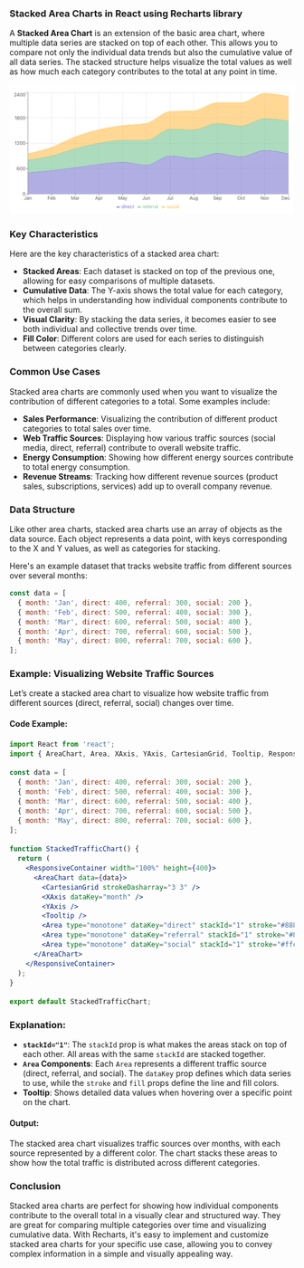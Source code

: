 ### Stacked Area Charts in React using Recharts library

A **Stacked Area Chart** is an extension of the basic area chart, where multiple data series are stacked on top of each other. This allows you to compare not only the individual data trends but also the cumulative value of all data series. The stacked structure helps visualize the total values as well as how much each category contributes to the total at any point in time.

![stacked-area-chart.png](stacked-area-chart.png)

### Key Characteristics

Here are the key characteristics of a stacked area chart:
- **Stacked Areas**: Each dataset is stacked on top of the previous one, allowing for easy comparisons of multiple datasets.
- **Cumulative Data**: The Y-axis shows the total value for each category, which helps in understanding how individual components contribute to the overall sum.
- **Visual Clarity**: By stacking the data series, it becomes easier to see both individual and collective trends over time.
- **Fill Color**: Different colors are used for each series to distinguish between categories clearly.

### Common Use Cases

Stacked area charts are commonly used when you want to visualize the contribution of different categories to a total. Some examples include:
- **Sales Performance**: Visualizing the contribution of different product categories to total sales over time.
- **Web Traffic Sources**: Displaying how various traffic sources (social media, direct, referral) contribute to overall website traffic.
- **Energy Consumption**: Showing how different energy sources contribute to total energy consumption.
- **Revenue Streams**: Tracking how different revenue sources (product sales, subscriptions, services) add up to overall company revenue.

### Data Structure

Like other area charts, stacked area charts use an array of objects as the data source. Each object represents a data point, with keys corresponding to the X and Y values, as well as categories for stacking.

Here's an example dataset that tracks website traffic from different sources over several months:

```js
const data = [
  { month: 'Jan', direct: 400, referral: 300, social: 200 },
  { month: 'Feb', direct: 500, referral: 400, social: 300 },
  { month: 'Mar', direct: 600, referral: 500, social: 400 },
  { month: 'Apr', direct: 700, referral: 600, social: 500 },
  { month: 'May', direct: 800, referral: 700, social: 600 },
];
```

### Example: Visualizing Website Traffic Sources

Let’s create a stacked area chart to visualize how website traffic from different sources (direct, referral, social) changes over time.

#### Code Example:

```jsx
import React from 'react';
import { AreaChart, Area, XAxis, YAxis, CartesianGrid, Tooltip, ResponsiveContainer } from 'recharts';

const data = [
  { month: 'Jan', direct: 400, referral: 300, social: 200 },
  { month: 'Feb', direct: 500, referral: 400, social: 300 },
  { month: 'Mar', direct: 600, referral: 500, social: 400 },
  { month: 'Apr', direct: 700, referral: 600, social: 500 },
  { month: 'May', direct: 800, referral: 700, social: 600 },
];

function StackedTrafficChart() {
  return (
    <ResponsiveContainer width="100%" height={400}>
      <AreaChart data={data}>
        <CartesianGrid strokeDasharray="3 3" />
        <XAxis dataKey="month" />
        <YAxis />
        <Tooltip />
        <Area type="monotone" dataKey="direct" stackId="1" stroke="#8884d8" fill="#8884d8" />
        <Area type="monotone" dataKey="referral" stackId="1" stroke="#82ca9d" fill="#82ca9d" />
        <Area type="monotone" dataKey="social" stackId="1" stroke="#ffc658" fill="#ffc658" />
      </AreaChart>
    </ResponsiveContainer>
  );
}

export default StackedTrafficChart;
```

### Explanation:

- **`stackId="1"`**: The `stackId` prop is what makes the areas stack on top of each other. All areas with the same `stackId` are stacked together.
- **`Area` Components**: Each `Area` represents a different traffic source (direct, referral, and social). The `dataKey` prop defines which data series to use, while the `stroke` and `fill` props define the line and fill colors.
- **Tooltip**: Shows detailed data values when hovering over a specific point on the chart.

#### Output:
The stacked area chart visualizes traffic sources over months, with each source represented by a different color. The chart stacks these areas to show how the total traffic is distributed across different categories.

### Conclusion

Stacked area charts are perfect for showing how individual components contribute to the overall total in a visually clear and structured way. They are great for comparing multiple categories over time and visualizing cumulative data. With Recharts, it's easy to implement and customize stacked area charts for your specific use case, allowing you to convey complex information in a simple and visually appealing way.